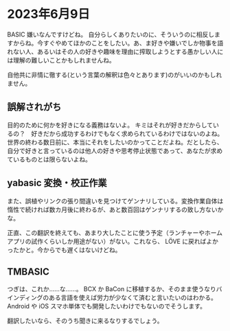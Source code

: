 # 2023年6月9日

BASIC 嫌いなんですけどね。
自分らしくありたいのに、そういうのに相反しますからね。今すぐやめてほかのことをしたい。あ、ま好きや嫌いでしか物事を語れない人、あるいはその人の好きや趣味を理由に搾取しようとする愚かしい人には理解の難しいことかもしれませんね。

自他共に非情に徹する(という言葉の解釈は色々とあります)のがいいのかもしれません。

## 誤解されがち
目的のために何かを好きになる義務はないよ。
キミはそれが好きだからしているの？　好きだから成功するわけでもなく求められているわけではないのよね。世界の終わる数日前に、本当にそれをしたいのかってことだよね。だとしたら、自分で好きと言っているのは他人の好きや思考停止状態であって、あなたが求めているものとは限らないよね。

## yabasic 変換・校正作業

また、誤植やリンクの張り間違いを見つけてゲンナリしている。変換作業自体は惰性で続ければ数カ月後に終わるが、あと数百回はゲンナリするの致し方ないかな。

正直、この翻訳を終えても、あまり大したことに使う予定（ランチャーやホームアプリの試作くらいしか用途がない）がない。これなら、 LÖVE に戻ればよかったかと。今からでも遅くはないけどね。

## TMBASIC

つぎは、これか……な……。 BCX か BaCon に移植するか、そのまま使うなりバインディングのある言語を使えば労力が少なくて済むと言いたいのはわかる。Android や iOS スマホ単体でも開発したいわけでもないのでそうします。

翻訳したいなら、そのうち聞きに来るなりするでしょう。

